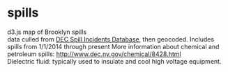 # spills
d3.js map of Brooklyn spills<br/>
data culled from [DEC Spill Incidents Database](http://www.dec.ny.gov/cfmx/extapps/derexternal/index.cfm?pageid=2), then geocoded.
Includes spills from 1/1/2014 through present
More information about chemical and petroleum spills: http://www.dec.ny.gov/chemical/8428.html<br/>
Dielectric fluid: typically used to insulate and cool high voltage equipment.